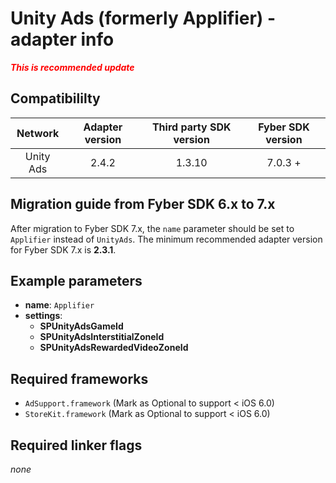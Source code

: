 # Unity Ads (formerly Applifier)  - adapter info

***<font color='red'>This is recommended update</font>***

## Compatibililty

| Network | Adapter version | Third party SDK version | Fyber SDK version |
|:----------:|:-------------:|:-----------------------:|:------------:|
| Unity Ads | 2.4.2 | 1.3.10 | 7.0.3 + |

## Migration guide from Fyber SDK 6.x to 7.x

After migration to Fyber SDK 7.x, the `name` parameter should be set to `Applifier` instead of `UnityAds`. The minimum recommended adapter version for Fyber SDK 7.x is **2.3.1**.

## Example parameters

* **name**: `Applifier`
* **settings**:
	* **SPUnityAdsGameId**
	* **SPUnityAdsInterstitialZoneId**
	* **SPUnityAdsRewardedVideoZoneId**
	
## Required frameworks

* `AdSupport.framework` (Mark as Optional to support < iOS 6.0)
* `StoreKit.framework` (Mark as Optional to support < iOS 6.0)
         
## Required linker flags

_none_